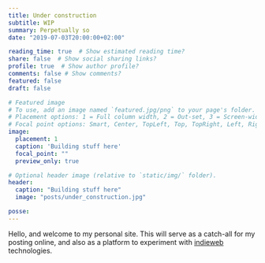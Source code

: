 ```yaml
---
title: Under construction
subtitle: WIP
summary: Perpetually so
date: "2019-07-03T20:00:00+02:00"

reading_time: true  # Show estimated reading time?
share: false  # Show social sharing links?
profile: true  # Show author profile?
comments: false # Show comments?
featured: false
draft: false

# Featured image
# To use, add an image named `featured.jpg/png` to your page's folder.
# Placement options: 1 = Full column width, 2 = Out-set, 3 = Screen-width
# Focal point options: Smart, Center, TopLeft, Top, TopRight, Left, Right, BottomLeft, Bottom, BottomRight
image:
  placement: 1
  caption: 'Building stuff here'
  focal_point: ""
  preview_only: true

# Optional header image (relative to `static/img/` folder).
header:
  caption: "Building stuff here"
  image: "posts/under_construction.jpg"

posse:
---
```


Hello, and welcome to my personal site. This will serve as a catch-all for my posting online, and also as a platform to experiment with [indieweb](https://indieweb.org) technologies.
